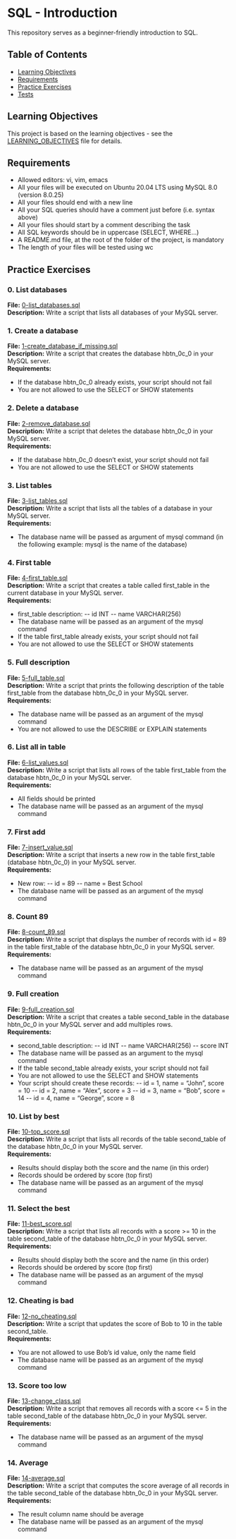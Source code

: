 # SQL - Introduction
This repository serves as a beginner-friendly introduction to SQL.

## Table of Contents

- [Learning Objectives](#learning-objectives)
- [Requirements](#requirements)
- [Practice Exercises](#practice-exercises)
- [Tests](#tests)

## Learning Objectives

This project is based on the learning objectives - see the [LEARNING_OBJECTIVES](https://github.com/Goaty-yagi/holbertonschool-higher_level_programming/blob/main/SQL_introduction/LEARNING_OBJECTIVES.md) file for details.

## Requirements

- Allowed editors: vi, vim, emacs
- All your files will be executed on Ubuntu 20.04 LTS using MySQL 8.0 (version 8.0.25)
- All your files should end with a new line
- All your SQL queries should have a comment just before (i.e. syntax above)
- All your files should start by a comment describing the task
- All SQL keywords should be in uppercase (SELECT, WHERE…)
- A README.md file, at the root of the folder of the project, is mandatory
- The length of your files will be tested using wc


## Practice Exercises

### 0. List databases

**File:** [0-list_databases.sql](https://github.com/Goaty-yagi/holbertonschool-higher_level_programming/blob/main/SQL_introduction/0-list_databases.sql)<br>
**Description:** Write a script that lists all databases of your MySQL server. <br>


### 1. Create a database

**File:** [1-create_database_if_missing.sql](https://github.com/Goaty-yagi/holbertonschool-higher_level_programming/blob/main/SQL_introduction/1-create_database_if_missing.sql)<br>
**Description:** Write a script that creates the database hbtn_0c_0 in your MySQL server. <br>
**Requirements:** <br>
- If the database hbtn_0c_0 already exists, your script should not fail
- You are not allowed to use the SELECT or SHOW statements

### 2. Delete a database

**File:** [2-remove_database.sql](https://github.com/Goaty-yagi/holbertonschool-higher_level_programming/blob/main/SQL_introduction/2-remove_database.sql)<br>
**Description:** Write a script that deletes the database hbtn_0c_0 in your MySQL server. <br>
**Requirements:** <br>
- If the database hbtn_0c_0 doesn’t exist, your script should not fail
- You are not allowed to use the SELECT or SHOW statements

### 3. List tables

**File:** [3-list_tables.sql](https://github.com/Goaty-yagi/holbertonschool-higher_level_programming/blob/main/SQL_introduction/3-list_tables.sql)<br>
**Description:** Write a script that lists all the tables of a database in your MySQL server. <br>
**Requirements:** <br>
- The database name will be passed as argument of mysql command (in the following example: mysql is the name of the database)

### 4. First table

**File:** [4-first_table.sql](https://github.com/Goaty-yagi/holbertonschool-higher_level_programming/blob/main/SQL_introduction/4-first_table.sql)<br>
**Description:** Write a script that creates a table called first_table in the current database in your MySQL server. <br>
**Requirements:** <br>
- first_table description:
 -- id INT
 -- name VARCHAR(256)
- The database name will be passed as an argument of the mysql command
- If the table first_table already exists, your script should not fail
- You are not allowed to use the SELECT or SHOW statements

### 5. Full description

**File:** [5-full_table.sql](https://github.com/Goaty-yagi/holbertonschool-higher_level_programming/blob/main/SQL_introduction/5-full_table.sql)<br>
**Description:** Write a script that prints the following description of the table first_table from the database hbtn_0c_0 in your MySQL server. <br>
**Requirements:** <br>
- The database name will be passed as an argument of the mysql command
- You are not allowed to use the DESCRIBE or EXPLAIN statements

### 6. List all in table

**File:** [6-list_values.sql](https://github.com/Goaty-yagi/holbertonschool-higher_level_programming/blob/main/SQL_introduction/6-list_values.sql)<br>
**Description:** Write a script that lists all rows of the table first_table from the database hbtn_0c_0 in your MySQL server. <br>
**Requirements:** <br>
- All fields should be printed
- The database name will be passed as an argument of the mysql command

### 7. First add

**File:** [7-insert_value.sql](https://github.com/Goaty-yagi/holbertonschool-higher_level_programming/blob/main/SQL_introduction/7-insert_value.sql)<br>
**Description:** Write a script that inserts a new row in the table first_table (database hbtn_0c_0) in your MySQL server. <br>
**Requirements:** <br>
- New row:
-- id = 89
-- name = Best School
- The database name will be passed as an argument of the mysql command

### 8. Count 89


**File:** [8-count_89.sql](https://github.com/Goaty-yagi/holbertonschool-higher_level_programming/blob/main/SQL_introduction/8-count_89.sql)<br>
**Description:** Write a script that displays the number of records with id = 89 in the table first_table of the database hbtn_0c_0 in your MySQL server. <br>
**Requirements:** <br>
- The database name will be passed as an argument of the mysql command

### 9. Full creation


**File:** [9-full_creation.sql](https://github.com/Goaty-yagi/holbertonschool-higher_level_programming/blob/main/SQL_introduction/9-full_creation.sql)<br>
**Description:** Write a script that creates a table second_table in the database hbtn_0c_0 in your MySQL server and add multiples rows. <br>
**Requirements:** <br>
- second_table description:
 -- id INT
 -- name VARCHAR(256)
 -- score INT
- The database name will be passed as an argument to the mysql command
- If the table second_table already exists, your script should not fail
- You are not allowed to use the SELECT and SHOW statements
- Your script should create these records:
 -- id = 1, name = “John”, score = 10
 -- id = 2, name = “Alex”, score = 3
 -- id = 3, name = “Bob”, score = 14
 -- id = 4, name = “George”, score = 8


### 10. List by best

**File:** [10-top_score.sql](https://github.com/Goaty-yagi/holbertonschool-higher_level_programming/blob/main/SQL_introduction/10-top_score.sql)<br>
**Description:** Write a script that lists all records of the table second_table of the database hbtn_0c_0 in your MySQL server. <br>
**Requirements:** <br>
- Results should display both the score and the name (in this order)
- Records should be ordered by score (top first)
- The database name will be passed as an argument of the mysql command

### 11. Select the best

**File:** [11-best_score.sql](https://github.com/Goaty-yagi/holbertonschool-higher_level_programming/blob/main/SQL_introduction/11-best_score.sql)<br>
**Description:** Write a script that lists all records with a score >= 10 in the table second_table of the database hbtn_0c_0 in your MySQL server.<br>
**Requirements:** <br>
- Results should display both the score and the name (in this order)
- Records should be ordered by score (top first)
- The database name will be passed as an argument of the mysql command

### 12. Cheating is bad

**File:** [12-no_cheating.sql](https://github.com/Goaty-yagi/holbertonschool-higher_level_programming/blob/main/SQL_introduction/12-no_cheating.sql)<br>
**Description:** Write a script that updates the score of Bob to 10 in the table second_table.<br>
**Requirements:** <br>
- You are not allowed to use Bob’s id value, only the name field
- The database name will be passed as an argument of the mysql command

### 13. Score too low

**File:** [13-change_class.sql](https://github.com/Goaty-yagi/holbertonschool-higher_level_programming/blob/main/SQL_introduction/13-change_class.sql)<br>
**Description:** Write a script that removes all records with a score <= 5 in the table second_table of the database hbtn_0c_0 in your MySQL server.<br>
**Requirements:** <br>
- The database name will be passed as an argument of the mysql command

### 14. Average

**File:** [14-average.sql](https://github.com/Goaty-yagi/holbertonschool-higher_level_programming/blob/main/SQL_introduction/14-average.sql)<br>
**Description:** Write a script that computes the score average of all records in the table second_table of the database hbtn_0c_0 in your MySQL server.<br>
**Requirements:** <br>
- The result column name should be average
- The database name will be passed as an argument of the mysql command
